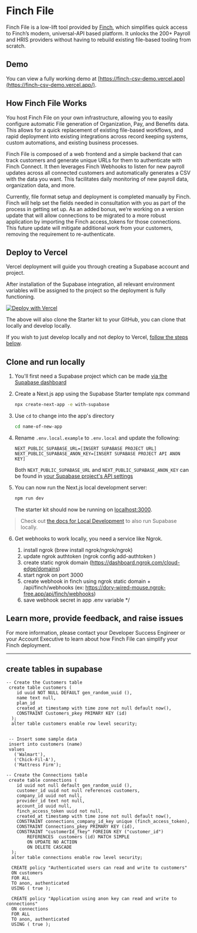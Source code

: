 # Finch File

Finch File is a low-lift tool provided by [Finch](https://tryfinch.com), which simplifies quick access to Finch’s modern, universal-API based platform. It unlocks the 200+ Payroll and HRIS providers without having to rebuild existing file-based tooling from scratch.

## Demo

You can view a fully working demo at [https://finch-csv-demo.vercel.app](https://finch-csv-demo.vercel.app/).

## How Finch File Works

You host Finch File on your own infrastructure, allowing you to easily configure automatic File generation of Organization, Pay, and Benefits data. This allows for a quick replacement of existing file-based workflows, and rapid deployment into existing integrations across record keeping systems, custom automations, and existing business processes.

Finch File is composed of a web frontend and a simple backend that can track customers and generate unique URLs for them to authenticate with Finch Connect. It then leverages Finch Webhooks to listen for new payroll updates across all connected customers and automatically generates a CSV with the data you want. This facilitates daily monitoring of new payroll data, organization data, and more.

Currently, file format setup and deployment is completed manually by Finch. Finch will help set the fields needed in consultation with you as part of the process in getting set up. As an added bonus, we’re working on a version update that will allow connections to be migrated to a more robust application by importing the Finch access_tokens for those connections. This future update will mitigate additional work from your customers, removing the requirement to re-authenticate.

## 

## Deploy to Vercel

Vercel deployment will guide you through creating a Supabase account and project.

After installation of the Supabase integration, all relevant environment variables will be assigned to the project so the deployment is fully functioning.

[![Deploy with Vercel](https://vercel.com/button)]()

The above will also clone the Starter kit to your GitHub, you can clone that locally and develop locally.

If you wish to just develop locally and not deploy to Vercel, [follow the steps below](#clone-and-run-locally).

## Clone and run locally

1. You'll first need a Supabase project which can be made [via the Supabase dashboard](https://database.new)

2. Create a Next.js app using the Supabase Starter template npx command

   ```bash
   npx create-next-app -e with-supabase
   ```

3. Use `cd` to change into the app's directory

   ```bash
   cd name-of-new-app
   ```

4. Rename `.env.local.example` to `.env.local` and update the following:

   ```
   NEXT_PUBLIC_SUPABASE_URL=[INSERT SUPABASE PROJECT URL]
   NEXT_PUBLIC_SUPABASE_ANON_KEY=[INSERT SUPABASE PROJECT API ANON KEY]
   ```

   Both `NEXT_PUBLIC_SUPABASE_URL` and `NEXT_PUBLIC_SUPABASE_ANON_KEY` can be found in [your Supabase project's API settings](https://app.supabase.com/project/_/settings/api)

5. You can now run the Next.js local development server:

   ```bash
   npm run dev
   ```

   The starter kit should now be running on [localhost:3000](http://localhost:3000/).

> Check out [the docs for Local Development](https://supabase.com/docs/guides/getting-started/local-development) to also run Supabase locally.

6. Get webhooks to work locally, you need a service like Ngrok.
   
    1. install ngrok (brew install ngrok/ngrok/ngrok)
    2. update ngrok authtoken (ngrok config add-authtoken <TOKEN>)
    3. create static ngrok domain (https://dashboard.ngrok.com/cloud-edge/domains)
    4. start ngrok on port 3000
    5. create webhook in finch using ngrok static domain + /api/finch/webhooks (ex: https://dory-wired-mouse.ngrok-free.app/api/finch/webhooks)
    6. save webhook secret in app .env variable
    */

## Learn more, provide feedback, and raise issues

For more information, please contact your Developer Success Engineer or your Account Executive to learn about how Finch File can simplify your Finch deployment.

---

## create tables in supabase

```
-- Create the Customers table
 create table customers (
    id uuid NOT NULL DEFAULT gen_random_uuid (),
    name text null,
    plan_id 
    created_at timestamp with time zone not null default now(),
    CONSTRAINT Customers_pkey PRIMARY KEY (id)
  );
  alter table customers enable row level security;


 -- Insert some sample data
 insert into customers (name)
 values
   ('Walmart'),
   ('Chick-Fil-A'),
   ('Mattress Firm');

-- Create the Connections table
 create table connections (
    id uuid not null default gen_random_uuid (),
    customer_id uuid not null references customers,
    company_id uuid not null,
    provider_id text not null,
    account_id uuid null,
    finch_access_token uuid not null,
    created_at timestamp with time zone not null default now(),
    CONSTRAINT connections_company_id_key unique (finch_access_token),
    CONSTRAINT Connections_pkey PRIMARY KEY (id),
    CONSTRAINT "customerId_fkey" FOREIGN KEY ("customer_id")
        REFERENCES  customers (id) MATCH SIMPLE
        ON UPDATE NO ACTION
        ON DELETE CASCADE
  );
  alter table connections enable row level security;

  CREATE policy "Authenticated users can read and write to customers"
  ON customers 
  FOR ALL
  TO anon, authenticated
  USING ( true );

  CREATE policy "Application using anon key can read and write to connections"
  ON connections 
  FOR ALL
  TO anon, authenticated
  USING ( true );
```
